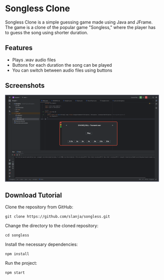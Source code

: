 # Songless Clone

Songless Clone is a simple guessing game made using Java and JFrame. The game is a clone of the popular game "Songless," where the player has to guess the song using shorter duration.

## Features

* Plays .wav audio files
* Buttons for each duration the song can be played
* You can switch between audio files using buttons

## Screenshots

![Screenshot](screenshots/preview.png)

## Download Tutorial


Clone the repository from GitHub:

```shell
git clone https://github.com/slanja/songless.git
```

Change the directory to the cloned repository:

```shell
cd songless
```

Install the necessary dependencies:

```shell
npm install
```

Run the project:

```shell
npm start
```
